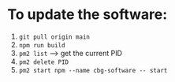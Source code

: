 # To update the software:

1. `git pull origin main`
2. `npm run build`
3. `pm2 list` --> get the current PID
4. `pm2 delete PID`
5. `pm2 start npm --name cbg-software -- start`
